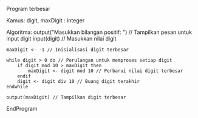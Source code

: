 Program terbesar

Kamus:
digit, maxDigit : integer

Algoritma:
output("Masukkan bilangan positif: ") // Tampilkan pesan untuk input digit
input(digit) // Masukkan nilai digit

    maxDigit <- -1 // Inisialisasi digit terbesar

    while digit > 0 do // Perulangan untuk memproses setiap digit
        if digit mod 10 > maxDigit then
            maxDigit <- digit mod 10 // Perbarui nilai digit terbesar
        endif
        digit <- digit div 10 // Buang digit terakhir
    endwhile

    output(maxDigit) // Tampilkan digit terbesar

EndProgram

